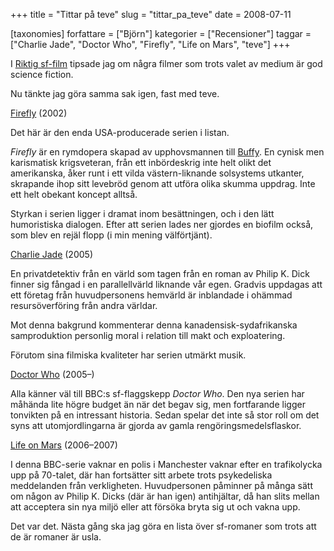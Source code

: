 +++
title = "Tittar på teve"
slug = "tittar_pa_teve"
date = 2008-07-11

[taxonomies]
forfattare = ["Björn"]
kategorier = ["Recensioner"]
taggar = ["Charlie Jade", "Doctor Who", "Firefly", "Life on Mars", "teve"]
+++

I [Riktig sf-film](./blogg/riktig_sf_film.md) tipsade jag om några filmer som trots valet av medium är god science fiction.

Nu tänkte jag göra samma sak igen, fast med teve.

<!-- more -->

[Firefly](http://www.imdb.com/title/tt0303461) (2002)

Det här är den enda USA-producerade serien i listan.

_Firefly_ är en rymdopera skapad av upphovsmannen till
[Buffy](http://www.imdb.com/title/tt0118276). En cynisk men karismatisk
krigsveteran, från ett inbördeskrig inte helt olikt det amerikanska, åker
runt i ett vilda västern-liknande solsystems utkanter, skrapande ihop sitt
levebröd genom att utföra olika skumma uppdrag. Inte ett helt obekant koncept
alltså.

Styrkan i serien ligger i dramat inom besättningen, och i den lätt
humoristiska dialogen. Efter att serien lades ner gjordes en biofilm också,
som blev en rejäl flopp (i min mening välförtjänt).

[Charlie Jade](http://www.imdb.com/title/tt0408378) (2005)

En privatdetektiv från en värld som tagen från en roman av Philip K. Dick finner sig fångad i en parallellvärld liknande vår egen. Gradvis uppdagas att ett företag från huvudpersonens hemvärld är inblandade i ohämmad resursöverföring från andra världar.

Mot denna bakgrund kommenterar denna kanadensisk-sydafrikanska samproduktion
personlig moral i relation till makt och exploatering.

Förutom sina filmiska kvaliteter har serien utmärkt musik.

[Doctor Who](http://www.imdb.com/title/tt0436992) (2005–)

Alla känner väl till BBC:s sf-flaggskepp _Doctor Who_. Den nya serien har
måhända lite högre budget än när det begav sig, men fortfarande ligger
tonvikten på en intressant historia. Sedan spelar det inte så stor roll om
det syns att utomjordlingarna är gjorda av gamla rengöringsmedelsflaskor.

[Life on Mars](http://www.imdb.com/title/tt0478942) (2006–2007)

I denna BBC-serie vaknar en polis i Manchester vaknar efter en trafikolycka
upp på 70-talet, där han fortsätter sitt arbete trots psykedeliska
meddelanden från verkligheten. Huvudpersonen påminner på många sätt om någon
av Philip K. Dicks (där är han igen) antihjältar, då han slits mellan att
acceptera sin nya miljö eller att försöka bryta sig ut och vakna upp.

Det var det. Nästa gång ska jag göra en lista över sf-romaner som trots att
de är romaner är usla.
